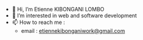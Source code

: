 - 👋 Hi, I’m Etienne KIBONGANI LOMBO
- 👀 I’m interested in web and software development
- 📫 How to reach me :
    - email : etiennekibonganiwork@gmail.com

<!---
ImEtienne/ImEtienne is a ✨ special ✨ repository because its `README.md` (this file) appears on your GitHub profile.
You can click the Preview link to take a look at your changes.
--->

